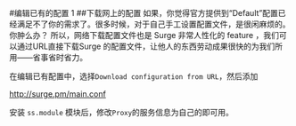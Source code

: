 #编辑已有的配置 1
##下载网上的配置
如果，你觉得官方提供到“Default”配置已经满足不了你的需求了。很多时候，对于自己手工设置配置文件，是很闲麻烦的。你肿么办？
所以，网络下载配置文件也是 Surge 非常人性化的 feature ，我们可以通过URL直接下载Surge 的配置文件，让他人的东西劳动成果很快的为我们所用——省事省时省力。

在编辑已有配置中，选择`Download configuration from URL`，然后添加
> 
<http://surge.pm/main.conf>

安装 `ss.module` 模块后，修改`Proxy`的服务信息为自己的即可用。
